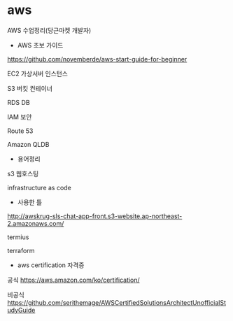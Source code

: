 # aws

AWS 수업정리(당근마켓 개발자)


* AWS 초보 가이드

https://github.com/novemberde/aws-start-guide-for-beginner

EC2   가상서버 인스턴스

S3    버킷 컨테이너

RDS   DB

IAM   보안

Route 53

Amazon QLDB


* 용어정리

s3 웹호스팅

infrastructure as code


* 사용한 틀

http://awskrug-sls-chat-app-front.s3-website.ap-northeast-2.amazonaws.com/

termius

terraform

* aws certification 자격증

공식
https://aws.amazon.com/ko/certification/

비공식
https://github.com/serithemage/AWSCertifiedSolutionsArchitectUnofficialStudyGuide

